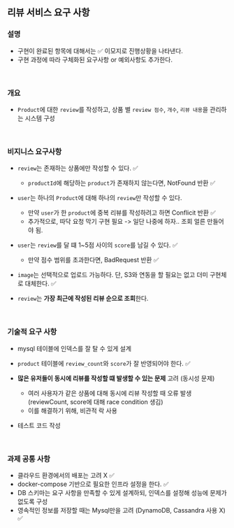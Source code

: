 ## 리뷰 서비스 요구 사항

### 설명
- 구현이 완료된 항목에 대해서는 ✅ 이모지로 진행상황을 나타낸다.
- 구현 과정에 따라 구체화된 요구사항 or 예외사항도 추가한다.

<br>

### 개요
- `Product`에 대한 `review`를 작성하고, 상품 별 `review 점수`, `개수`, `리뷰 내용`을 관리하는 시스템 구성

<br>

### 비지니스 요구사항
- `review`는 존재하는 상품에만 작성할 수 있다. ✅
  - `productId`에 해당하는 `product`가 존재하지 않는다면, NotFound 반환 ✅


- `user`는 하나의 `Product`에 대해 하나의 `review`만 작성할 수 있다.
  - 만약 `user`가 한 `product`에 중복 리뷰를 작성하려고 하면 Conflicit 반환 ✅
  - 추가적으로, 따닥 요청 막기 구현 필요 -> 일단 나중에 하자.. 조회 얼른 만들어야 됨.


- `user`는 `review`를 달 떄 1~5점 사이의 `score`를 남길 수 있다. ✅
  - 만약 점수 범위를 초과한다면, BadRequest 반환 ✅


- `image`는 선택적으로 업로드 가능하다. 단, S3와 연동을 할 필요는 없고 더미 구현체로 대체한다. ✅


- `review`는 **가장 최근에 작성된 리뷰 순으로 조회**한다.

<br>

### 기술적 요구 사항
- mysql 테이블에 인덱스를 잘 탈 수 있게 설계


- `product` 테이블에 `review_count`와 `score`가 잘 반영되어야 한다. ✅


- **많은 유저들이 동시에 리뷰를 작성할 떄 발생할 수 있는 문제** 고려 (동시성 문제)
  - 여러 사용자가 같은 상품에 대해 동시에 리뷰 작성할 때 오류 발생 (reviewCount, score에 대해 race condition 생김)
  - 이를 해결하기 위해, 비관적 락 사용

- 테스트 코드 작성

<br>

### 과제 공통 사항
- 클라우드 환경에서의 배포는 고려 X ✅
- docker-compose 기반으로 필요한 인프라 설정을 한다. ✅
- DB 스키마는 요구 사항을 만족할 수 있게 설계하되, 인덱스를 설정해 성능에 문제가 없도록 구성
- 영속적인 정보를 저장할 때는 Mysql만을 고려 (DynamoDB, Cassandra 사용 X) ✅
